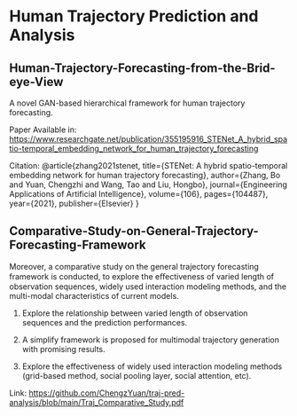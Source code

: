 # Human Trajectory Prediction and Analysis

## Human-Trajectory-Forecasting-from-the-Brid-eye-View
A novel GAN-based hierarchical framework for human trajectory forecasting.

Paper Available in: https://www.researchgate.net/publication/355195916_STENet_A_hybrid_spatio-temporal_embedding_network_for_human_trajectory_forecasting

Citation:
@article{zhang2021stenet,
  title={STENet: A hybrid spatio-temporal embedding network for human trajectory forecasting},
  author={Zhang, Bo and Yuan, Chengzhi and Wang, Tao and Liu, Hongbo},
  journal={Engineering Applications of Artificial Intelligence},
  volume={106},
  pages={104487},
  year={2021},
  publisher={Elsevier}
}



## Comparative-Study-on-General-Trajectory-Forecasting-Framework

Moreover, a comparative study on the general trajectory forecasting framework is conducted, to explore the eﬀectiveness of varied length of observation sequences, widely used interaction modeling methods, and the multi-modal characteristics of current models.

1. Explore the relationship between varied length of observation sequences and the prediction performances.

2. A simplify framework is proposed for multimodal trajectory generation with promising results.

3. Explore the effectiveness of widely used interaction modeling methods (grid-based method, social pooling layer, social attention, etc).

Link: https://github.com/ChengzYuan/traj-pred-analysis/blob/main/Traj_Comparative_Study.pdf
